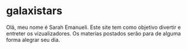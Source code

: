 # galaxistars 
Olá, meu nome é Sarah Emanueli.
Este site tem como objetivo divertir e entreter os vizualizadores.
Os materias postados serão para de alguma forma alegrar seu dia.
